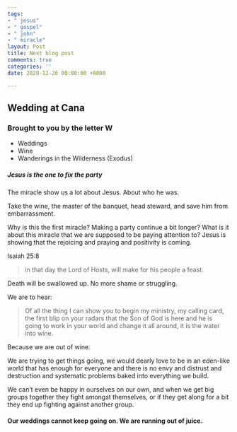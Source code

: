 ```yaml
---
tags:
- " jesus"
- " gospel"
- " john"
- " miracle"
layout: Post
title: Next blog post
comments: true
categories: ''
date: 2020-12-26 00:00:00 +0000

---
```

## Wedding at Cana

### Brought to you by the letter W

* Weddings
* Wine
* Wanderings in the Wilderness (Exodus)

##### Jesus is the one to fix the party

The miracle show us a lot about Jesus. About who he was. 

Take the wine, the master of the banquet, head steward, and save him from embarrassment. 

Why is this the first miracle? Making a party continue a bit longer? What is it about this miracle that we are supposed to be paying attention to? Jesus is showing that the rejoicing and praying and positivity is coming. 

Isaiah 25:8

> in that day the Lord of Hosts, will make for his people a feast. 

Death will be swallowed up. No more shame or struggling. 

We are to hear:

> Of all the thing I can show you to begin my ministry, my calling card, the first blip on your radars that the Son of God is here and he is going to work in your world and change it all around, it is the water into wine. 

Because we are out of wine. 

We are trying to get things going, we would dearly love to be in an eden-like world that has enough for everyone and there is no envy and distrust and destruction and systematic problems baked into everything we build. 

We can’t even be happy in ourselves on our own, and when we get big groups together they fight amongst themselves, or if they get along for a bit they end up fighting against another group. 

#### Our weddings cannot keep going on. We are running out of juice.